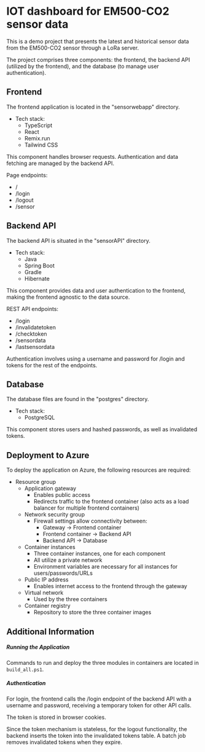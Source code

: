 # IOT dashboard for EM500-CO2 sensor data

This is a demo project that presents the latest and historical sensor data from the EM500-CO2 sensor through a LoRa server.

The project comprises three components: the frontend, the backend API (utilized by the frontend), and the database (to manage user authentication).


## Frontend

The frontend application is located in the "sensorwebapp" directory.

* Tech stack:
  * TypeScript
  * React
  * Remix.run
  * Tailwind CSS

This component handles browser requests. Authentication and data fetching are managed by the backend API.

Page endpoints:

* /
* /login
* /logout
* /sensor


## Backend API

The backend API is situated in the "sensorAPI" directory.

* Tech stack:
  * Java
  * Spring Boot
  * Gradle
  * Hibernate

This component provides data and user authentication to the frontend, making the frontend agnostic to the data source.

REST API endpoints:

* /login
* /invalidatetoken
* /checktoken
* /sensordata
* /lastsensordata

Authentication involves using a username and password for /login and tokens for the rest of the endpoints.


## Database

The database files are found in the "postgres" directory.

* Tech stack:
  * PostgreSQL

This component stores users and hashed passwords, as well as invalidated tokens.


## Deployment to Azure

To deploy the application on Azure, the following resources are required:

* Resource group
  * Application gateway
    * Enables public access
    * Redirects traffic to the frontend container (also acts as a load balancer for multiple frontend containers)
  * Network security group
    * Firewall settings allow connectivity between:
      * Gateway → Frontend container
      * Frontend container → Backend API
      * Backend API → Database
  * Container instances
    * Three container instances, one for each component
    * All utilize a private network
    * Environment variables are necessary for all instances for users/passwords/URLs
  * Public IP address
    * Enables internet access to the frontend through the gateway
  * Virtual network
    * Used by the three containers
  * Container registry
    * Repository to store the three container images


## Additional Information

##### Running the Application

Commands to run and deploy the three modules in containers are located in `build_all.ps1`.


##### Authentication

For login, the frontend calls the /login endpoint of the backend API with a username and password, receiving a temporary token for other API calls.

The token is stored in browser cookies.

Since the token mechanism is stateless, for the logout functionality, the backend inserts the token into the invalidated tokens table. A batch job removes invalidated tokens when they expire.
